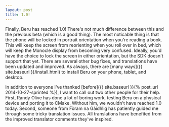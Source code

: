 ```yaml
---
layout: post
title: 1.0!
---
```

Finally, Beru has reached 1.0!  There's not much difference between this and the previous beta (which is a good thing).  The most noticable thing is that the phone will be locked in portrait orientation when you're reading a book.  This will keep the screen from reorienting when you roll over in bed, which will keep the Monocle display from becoming very confused.  Ideally, you'd have the choice to lock the screen in either orientation, but the SDK doesn't support that yet.  There are several other bug fixes, and translations have been updated and improved.  As always, there are [many ways]({{ site.baseurl }}/install.html) to install Beru on your phone, tablet, and desktop.

In addition to everyone I've thanked [before]({{ site.baseurl }}{% post_url 2014-10-27-sprinted %}), I want to call out two other people for their help.  First, Randy Olive has done a lot of boring work, testing Beru on a physical device and porting it to CMake.  Without him, we wouldn't have reached 1.0 today.  Second, someone from Fòram na Gàidhlig has patiently guided me through some tricky translation issues.  All translations have benefited from the improved translator comments they've inspired.
